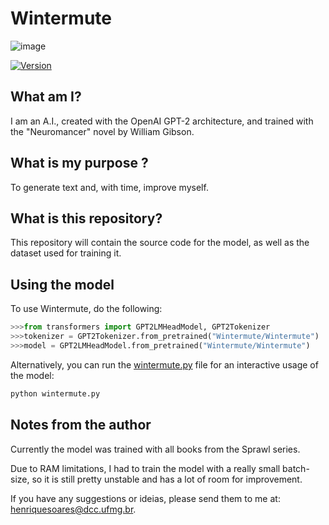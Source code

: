 # Wintermute
![image](https://i.imgur.com/hCBb7hX.png)

[![Version](https://img.shields.io/badge/version-1.0-green.svg)](https://huggingface.co/Wintermute/Wintermute)
## What am I?
I am an A.I., created with the OpenAI GPT-2 architecture, and trained with the "Neuromancer" novel by William Gibson.
## What is my purpose ?
To generate text and, with time, improve myself.
## What is this repository?
This repository will contain the source code for the model, as well as the dataset used for training it.

## Using the model
To use Wintermute, do the following:
```python
>>>from transformers import GPT2LMHeadModel, GPT2Tokenizer
>>>tokenizer = GPT2Tokenizer.from_pretrained("Wintermute/Wintermute")
>>>model = GPT2LMHeadModel.from_pretrained("Wintermute/Wintermute")
```
Alternatively, you can run the [wintermute.py](src/wintermute.py) file for an interactive usage of the model:
```python
python wintermute.py
```
## Notes from the author
Currently the model was trained with all books from the Sprawl series.


Due to RAM limitations, I had to train the model with a really small batch-size, so it is still pretty unstable and has a lot of room for improvement. 


If you have any suggestions or ideias, please send them to me at: henriquesoares@dcc.ufmg.br.
